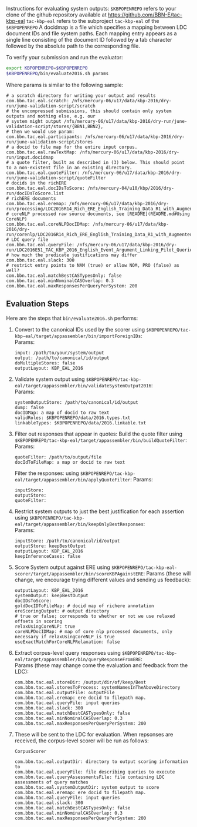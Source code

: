 Instructions for evaluating system outputs:
`$KBPOPENREPO` refers to your clone of the github repository available at https://github.com/BBN-E/tac-kbp-eal
`tac-kbp-eal` refers to the subproject `tac-kbp-eal` of the `$KBPOPENREPO`
A docidmap is a file which specifies a mapping between LDC document IDs and 
file system paths. Each mapping entry appears as a single line consisting of the
document ID followed by a tab character followed by the absolute path to
the corresponding file.

To verify your submission and run the evaluator:
```bash
export KBPOPENREPO=$KBPOPENREPO
$KBPOPENREPO/bin/evaluate2016.sh params
```

Where params is similar to the following sample:
```
# a scratch directory for writing your output and results
com.bbn.tac.eal.scratch: /nfs/mercury-06/u17/data/kbp-2016/dry-run/june-validation-script/scratch
# the uncompressed submissions, this should contain only system outputs and nothing else, e.g. our 
# system might output /nfs/mercury-06/u17/data/kbp-2016/dry-run/june-validation-script/stores/{BBN1,BBN2},
# then we would use param:
com.bbn.tac.eal.participants: /nfs/mercury-06/u17/data/kbp-2016/dry-run/june-validation-script/stores
# a docid to file map for the entire input corpus.
com.bbn.tac.eal.rawTextMap: /nfs/mercury-06/u17/data/kbp-2016/dry-run/input.docidmap
# a quote filter, built as described in (3) below. This should point to a non-existent file in an existing directory.
com.bbn.tac.eal.quoteFilter: /nfs/mercury-06/u17/data/kbp-2016/dry-run/june-validation-script/quoteFilter
# docids in the richERE
com.bbn.tac.eal.docIDsToScore: /nfs/mercury-04/u10/kbp/2016/dry-run/docIDsToScore.list
# richERE documents
com.bbn.tac.eal.eremap: /nfs/mercury-06/u17/data/kbp-2016/dry-run/processing/LDC2016R14_Rich_ERE_English_Training_Data_R1_with_Augmented_Events.docidmap
# coreNLP processed raw source documents, see [README](README.md#Using CoreNLP)
com.bbn.tac.eal.coreNLPDocIDMap: /nfs/mercury-06/u17/data/kbp-2016/dry-run/corenlp/LDC2016R14_Rich_ERE_English_Training_Data_R1_with_Augmented_Events.docidmap
# LDC query file
com.bbn.tac.eal.queryFile: /nfs/mercury-06/u17/data/kbp-2016/dry-run/LDC2016E51_TAC_KBP_2016_English_Event_Argument_Linking_Pilot_Queries_and_Manual_Run/data/tac_kbp_2016_english_event_argument_linking_pilot_queries.tab
# how much the predicate justifications may differ
com.bbn.tac.eal.slack: 300
# restrict entry points to NAM (true) or allow NOM, PRO (false) as well?
com.bbn.tac.eal.matchBestCASTypesOnly: false
com.bbn.tac.eal.minNominalCASOverlap: 0.3
com.bbn.tac.eal.maxResponsesPerQueryPerSystem: 200
```


## Evaluation Steps

Here are the steps that `bin/evaluate2016.sh` performs:

1. Convert to the canonical IDs used by the scorer  using `$KBPOPENREPO/tac-kbp-eal/target/appassembler/bin/importForeignIDs`:  
    Params:

    ```
    input: /path/to/your/system/output
    output: /path/to/canonical/id/output
    doMultipleStores: false
    outputLayout: KBP_EAL_2016
    ```

2. Validate system output using `$KBPOPENREPO/tac-kbp-eal/target/appassembler/bin/validateSystemOutput2016`:  
    Params:

    ```
    systemOutputStore: /path/to/canonical/id/output
    dump: false
    docIDMap: a map of docid to raw text
    validRoles: $KBPOPENREPO/data/2016.types.txt
    linkableTypes: $KBPOPENREPO/data/2016.linkable.txt
    ```

3. Filter out responses that appear in quotes:
    Build the quote filter using `$KBPOPENREPO/tac-kbp-eal/target/appassembler/bin/buildQuoteFilter`:
    Params:
    ```
    quoteFilter: /path/to/output/file
    docIdToFileMap: a map or docid to raw text
    ```

    Filter the responses: using `$KBPOPENREPO/tac-kbp-eal/target/appassembler/bin/applyQuoteFilter`:
    Params:

    ```
    inputStore:
    outputStore:
    quoteFilter:
    ```

4. Restrict system outputs to just the best justification for each assertion
 using `$KBPOPENREPO/tac-kbp-eal/target/appassembler/bin/keepOnlyBestResponses`:  
    Params:

    ```
    inputStore: /path/to/canonical/id/output
    outputStore: keepBestOutput
    outputLayout: KBP_EAL_2016
    keepInferenceCases: false
    ```
    
5. Score System output against ERE using `$KBPOPENREPO/tac-kbp-eal-scorer/target/appassembler/bin/scoreKBPAgainstERE`:
    Params (these will change, we encourage trying different values and sending us feedback):
    ```
    outputLayout: KBP_EAL_2016
    systemOutput: keepBestOutput
    docIDsToScore:
    goldDocIDToFileMap: # docid map of richere annotation
    ereScoringOutput: # output directory
    # true or false; corresponds to whether or not we use relaxed offsets in scoring
    relaxUsingCoreNLP: true
    coreNLPDocIDMap: # map of core nlp processed documents, only necessary if relaxUsingCoreNLP is true
    useExactMatchForCoreNLPRelaxation: false
    ```


6. Extract corpus-level query responses using `$KBPOPENREPO/tac-kbp-eal/target/appassembler/bin/queryResponseFromERE`:  
    Params (these may change come the evaluation and feedback from the LDC):
    ```
    com.bbn.tac.eal.storeDir: /output/dir/of/keep/Best
    com.bbn.tac.eal.storesToProcess: systemNamesInTheAboveDirectory
    com.bbn.tac.eal.outputFile: outputFile
    com.bbn.tac.eal.eremap: ere docid to filepath map.
    com.bbn.tac.eal.queryFile: input queries
    com.bbn.tac.eal.slack: 300
    com.bbn.tac.eal.matchBestCASTypesOnly: false
    com.bbn.tac.eal.minNominalCASOverlap: 0.3
    com.bbn.tac.eal.maxResponsesPerQueryPerSystem: 200
    ```

7. These will be sent to the LDC for evaluation. When repsonses are received, the corpus-level scorer will be run as follows:

    ```
    CorpusScorer
    
    com.bbn.tac.eal.outputDir: directory to output scoring information to
    com.bbn.tac.eal.queryFile: file describing queries to execute
    com.bbn.tac.eal.queryAssessmentsFile: file containing LDC assessments of query matches
    com.bbn.tac.eal.systemOutputDir: system output to score
    com.bbn.tac.eal.eremap: ere docid to filepath map.
    com.bbn.tac.eal.queryFile: input queries
    com.bbn.tac.eal.slack: 300
    com.bbn.tac.eal.matchBestCASTypesOnly: false
    com.bbn.tac.eal.minNominalCASOverlap: 0.3
    com.bbn.tac.eal.maxResponsesPerQueryPerSystem: 200
    ```
